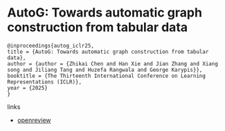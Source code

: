# AutoG: Towards automatic graph construction from tabular data

```
@inproceedings{autog_iclr25,
title = {AutoG: Towards automatic graph construction from tabular data},
author = {author = {Zhikai Chen and Han Xie and Jian Zhang and Xiang song and Jiliang Tang and Huzefa Rangwala and George Karypis}},
booktitle = {The Thirteenth International Conference on Learning Representations (ICLR)},
year = {2025}
}
```

links
- [openreview](https://openreview.net/forum?id=hovDbX4Gh6)
